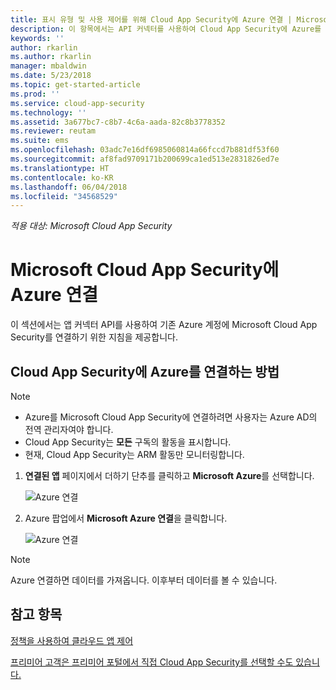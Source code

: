 ```yaml
---
title: 표시 유형 및 사용 제어를 위해 Cloud App Security에 Azure 연결 | Microsoft Docs
description: 이 항목에서는 API 커넥터를 사용하여 Cloud App Security에 Azure를 연결하는 방법에 대한 정보를 제공합니다.
keywords: ''
author: rkarlin
ms.author: rkarlin
manager: mbaldwin
ms.date: 5/23/2018
ms.topic: get-started-article
ms.prod: ''
ms.service: cloud-app-security
ms.technology: ''
ms.assetid: 3a677bc7-c8b7-4c6a-aada-82c8b3778352
ms.reviewer: reutam
ms.suite: ems
ms.openlocfilehash: 03adc7e16df6985060814a66fccd7b881df53f60
ms.sourcegitcommit: af8fad9709171b200699ca1ed513e2831826ed7e
ms.translationtype: HT
ms.contentlocale: ko-KR
ms.lasthandoff: 06/04/2018
ms.locfileid: "34568529"
---
```

*적용 대상: Microsoft Cloud App Security*


# <a name="connect-azure-to-microsoft-cloud-app-security"></a>Microsoft Cloud App Security에 Azure 연결

이 섹션에서는 앱 커넥터 API를 사용하여 기존 Azure 계정에 Microsoft Cloud App Security를 연결하기 위한 지침을 제공합니다.  
  
## <a name="how-to-connect-azure-to-cloud-app-security"></a>Cloud App Security에 Azure를 연결하는 방법  
  
> [!NOTE]
> - Azure를 Microsoft Cloud App Security에 연결하려면 사용자는 Azure AD의 전역 관리자여야 합니다. 
> - Cloud App Security는 **모든** 구독의 활동을 표시합니다.
>-  현재, Cloud App Security는 ARM 활동만 모니터링합니다. 
 
1.  **연결된 앱** 페이지에서 더하기 단추를 클릭하고 **Microsoft Azure**를 선택합니다.  
  
     ![Azure 연결](./media/connect-azure-menu.png) 

2.  Azure 팝업에서 **Microsoft Azure 연결**을 클릭합니다.

      ![Azure 연결](./media/connect-azure.png) 
 
> [!NOTE] 
> Azure 연결하면 데이터를 가져옵니다. 이후부터 데이터를 볼 수 있습니다.


## <a name="see-also"></a>참고 항목  
[정책을 사용하여 클라우드 앱 제어](control-cloud-apps-with-policies.md)   

[프리미어 고객은 프리미어 포털에서 직접 Cloud App Security를 선택할 수도 있습니다.](https://premier.microsoft.com/)  
  
  